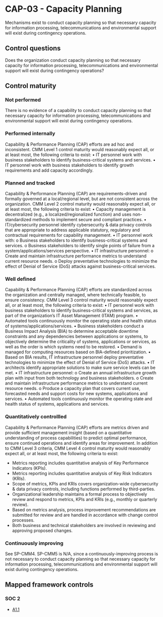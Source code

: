 # CAP-03 - Capacity Planning
Mechanisms exist to conduct capacity planning so that necessary capacity for information processing, telecommunications and environmental support will exist during contingency operations. 
## Control questions
Does the organization conduct capacity planning so that necessary capacity for information processing, telecommunications and environmental support will exist during contingency operations? 
## Control maturity
### Not performed
There is no evidence of a capability to conduct capacity planning so that necessary capacity for information processing, telecommunications and environmental support will exist during contingency operations. 
### Performed internally
Capability & Performance Planning (CAP) efforts are ad hoc and inconsistent. CMM Level 1 control maturity would reasonably expect all, or at least most, the following criteria to exist:
•	IT personnel work with business stakeholders to identify business-critical systems and services.
•	IT personnel work with business stakeholders to identify growth requirements and add capacity accordingly.
### Planned and tracked
Capability & Performance Planning (CAP) are requirements-driven and formally governed at a local/regional level, but are not consistent across the organization. CMM Level 2 control maturity would reasonably expect all, or at least most, the following criteria to exist:
•	Capacity management is decentralized (e.g., a localized/regionalized function) and uses non-standardized methods to implement secure and compliant practices.
•	IT/cybersecurity personnel identify cybersecurity & data privacy controls that are appropriate to address applicable statutory, regulatory and contractual requirements for capability management.
•	IT personnel work with:
o	Business stakeholders to identify business-critical systems and services.
o	Business stakeholders to identify single points of failure from a system/applications/services perspective.
•	IT infrastructure personnel:
o	Create and maintain infrastructure performance metrics to understand current resource needs.
o	Deploy preventative technologies to minimize the effect of Denial of Service (DoS) attacks against business-critical services.
### Well defined
Capability & Performance Planning (CAP) efforts are standardized across the organization and centrally managed, where technically feasible, to ensure consistency. CMM Level 3 control maturity would reasonably expect all, or at least most, the following criteria to exist:
•	IT personnel work with business stakeholders to identify business-critical systems and services, as part of the organization’s IT Asset Management (ITAM) program.
•	Automated tools continuously monitor the operating state and health status of systems/applications/services.
•	Business stakeholders conduct a Business Impact Analysis (BIA) to determine acceptable downtime constraints and any dependencies between applications or systems, to objectively determine the criticality of systems, applications or services, as well as the order is which systems need to be restored.
•	Demand is managed for computing resources based on BIA-defined prioritization.
•	Based on BIA results, IT infrastructure personnel deploy preventative technologies to minimize the effect of Denial of Service (DoS) attacks.
•	IT architects identify appropriate solutions to make sure service levels can be met.
•	IT infrastructure personnel:
o	Create an annual infrastructure growth plan with input from both technology and business stakeholders.
o	Create and maintain infrastructure performance metrics to understand current resource needs.
o	Produce a capacity plan that covers current use, forecasted needs and support costs for new systems, applications and services.
•	Automated tools continuously monitor the operating state and health status of systems, applications and services.
### Quantitatively controllled
Capability & Performance Planning (CAP) efforts are metrics driven and provide sufficient management insight (based on a quantitative understanding of process capabilities) to predict optimal performance, ensure continued operations and identify areas for improvement. In addition to CMM Level 3 criteria, CMM Level 4 control maturity would reasonably expect all, or at least most, the following criteria to exist:
- 	Metrics reporting includes quantitative analysis of Key Performance Indicators (KPIs).
- 	Metrics reporting includes quantitative analysis of Key Risk Indicators (KRIs).
- 	Scope of metrics, KPIs and KRIs covers organization-wide cybersecurity & data privacy controls, including functions performed by third-parties.
- 	Organizational leadership maintains a formal process to objectively review and respond to metrics, KPIs and KRIs (e.g., monthly or quarterly review).
- 	Based on metrics analysis, process improvement recommendations are submitted for review and are handled in accordance with change control processes.
- 	Both business and technical stakeholders are involved in reviewing and approving proposed changes.
### Continuously improving
See SP-CMM4. SP-CMM5 is N/A, since a continuously-improving process is not necessary to conduct capacity planning so that necessary capacity for information processing, telecommunications and environmental support will exist during contingency operations. 
## Mapped framework controls
### SOC 2
- [A1.1](../soc2/a11.md)